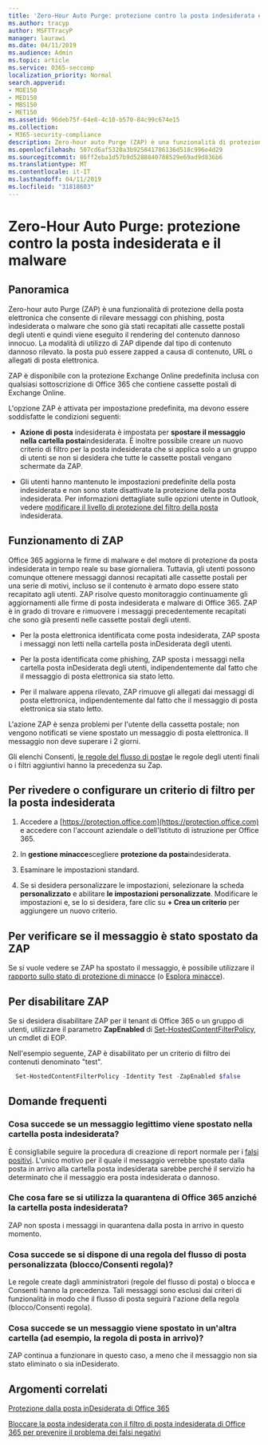 ```yaml
---
title: 'Zero-Hour Auto Purge: protezione contro la posta indesiderata e il malware'
ms.author: tracyp
author: MSFTTracyP
manager: laurawi
ms.date: 04/11/2019
ms.audience: Admin
ms.topic: article
ms.service: O365-seccomp
localization_priority: Normal
search.appverid:
- MOE150
- MED150
- MBS150
- MET150
ms.assetid: 96deb75f-64e8-4c10-b570-84c99c674e15
ms.collection:
- M365-security-compliance
description: Zero-hour auto Purge (ZAP) è una funzionalità di protezione della posta elettronica che consente di rilevare i messaggi con posta indesiderata o malware che sono già stati recapitati alle cassette postali degli utenti e quindi di eseguire il rendering del contenuto dannoso innocuo. La modalità di utilizzo di ZAP dipende dal tipo di contenuto dannoso rilevato.
ms.openlocfilehash: 507cd6af5320a3b925841786136d518c996e4d29
ms.sourcegitcommit: 86ff2eba1d57b9d5288840788529e69ad9d836b6
ms.translationtype: MT
ms.contentlocale: it-IT
ms.lasthandoff: 04/11/2019
ms.locfileid: "31818603"
---
```

# <a name="zero-hour-auto-purge---protection-against-spam-and-malware"></a>Zero-Hour Auto Purge: protezione contro la posta indesiderata e il malware

## <a name="overview"></a>Panoramica

Zero-hour auto Purge (ZAP) è una funzionalità di protezione della posta elettronica che consente di rilevare messaggi con phishing, posta indesiderata o malware che sono già stati recapitati alle cassette postali degli utenti e quindi viene eseguito il rendering del contenuto dannoso innocuo. La modalità di utilizzo di ZAP dipende dal tipo di contenuto dannoso rilevato. la posta può essere zapped a causa di contenuto, URL o allegati di posta elettronica.
  
ZAP è disponibile con la protezione Exchange Online predefinita inclusa con qualsiasi sottoscrizione di Office 365 che contiene cassette postali di Exchange Online.

L'opzione ZAP è attivata per impostazione predefinita, ma devono essere soddisfatte le condizioni seguenti:
  
- **Azione di posta** indesiderata è impostata per **spostare il messaggio nella cartella posta**indesiderata. È inoltre possibile creare un nuovo criterio di filtro per la posta indesiderata che si applica solo a un gruppo di utenti se non si desidera che tutte le cassette postali vengano schermate da ZAP.

- Gli utenti hanno mantenuto le impostazioni predefinite della posta indesiderata e non sono state disattivate la protezione della posta indesiderata. Per informazioni dettagliate sulle opzioni utente in Outlook, vedere [modificare il livello di protezione del filtro della posta](https://support.office.com/article/change-the-level-of-protection-in-the-junk-email-filter-e89c12d8-9d61-4320-8c57-d982c8d52f6b) indesiderata. 
  
## <a name="how-zap-works"></a>Funzionamento di ZAP

Office 365 aggiorna le firme di malware e del motore di protezione da posta indesiderata in tempo reale su base giornaliera. Tuttavia, gli utenti possono comunque ottenere messaggi dannosi recapitati alle cassette postali per una serie di motivi, incluso se il contenuto è armato dopo essere stato recapitato agli utenti. ZAP risolve questo monitoraggio continuamente gli aggiornamenti alle firme di posta indesiderata e malware di Office 365. ZAP è in grado di trovare e rimuovere i messaggi precedentemente recapitati che sono già presenti nelle cassette postali degli utenti.

- Per la posta elettronica identificata come posta indesiderata, ZAP sposta i messaggi non letti nella cartella posta inDesiderata degli utenti.

- Per la posta identificata come phishing, ZAP sposta i messaggi nella cartella posta inDesiderata degli utenti, indipendentemente dal fatto che il messaggio di posta elettronica sia stato letto.

- Per il malware appena rilevato, ZAP rimuove gli allegati dai messaggi di posta elettronica, indipendentemente dal fatto che il messaggio di posta elettronica sia stato letto.
  
L'azione ZAP è senza problemi per l'utente della cassetta postale; non vengono notificati se viene spostato un messaggio di posta elettronica. Il messaggio non deve superare i 2 giorni.
  
Gli elenchi Consenti, [le regole del flusso di posta](https://go.microsoft.com/fwlink/p/?LinkId=722755)e le regole degli utenti finali o i filtri aggiuntivi hanno la precedenza su Zap.
  
## <a name="to-review-or-set-up-a-spam-filter-policy"></a>Per rivedere o configurare un criterio di filtro per la posta indesiderata
  
1. Accedere a [https://protection.office.com](https://protection.office.com) e accedere con l'account aziendale o dell'Istituto di istruzione per Office 365.

2. In **gestione minacce**scegliere **protezione da posta**indesiderata.

3. Esaminare le impostazioni standard.

4. Se si desidera personalizzare le impostazioni, selezionare la scheda **personalizzato** e abilitare **le impostazioni personalizzate**. Modificare le impostazioni e, se lo si desidera, fare clic su **+ Crea un criterio** per aggiungere un nuovo criterio.

## <a name="to-see-if-zap-moved-your-message"></a>Per verificare se il messaggio è stato spostato da ZAP

Se si vuole vedere se ZAP ha spostato il messaggio, è possibile utilizzare il [rapporto sullo stato di protezione di minacce](view-email-security-reports.md#threat-protection-status-report) (o [Esplora minacce](use-explorer-in-security-and-compliance.md)).

## <a name="to-disable-zap"></a>Per disabilitare ZAP
  
Se si desidera disabilitare ZAP per il tenant di Office 365 o un gruppo di utenti, utilizzare il parametro **ZapEnabled** di [Set-HostedContentFilterPolicy](https://go.microsoft.com/fwlink/p/?LinkId=722758), un cmdlet di EOP.

Nell'esempio seguente, ZAP è disabilitato per un criterio di filtro dei contenuti denominato "test".

```Powershell
  Set-HostedContentFilterPolicy -Identity Test -ZapEnabled $false
```

## <a name="faq"></a>Domande frequenti

### <a name="what-happens-if-a-legitimate-message-is-moved-to-the-junk-mail-folder"></a>Cosa succede se un messaggio legittimo viene spostato nella cartella posta indesiderata?
  
È consigliabile seguire la procedura di creazione di report normale per i [falsi positivi](prevent-email-from-being-marked-as-spam.md). L'unico motivo per il quale il messaggio verrebbe spostato dalla posta in arrivo alla cartella posta indesiderata sarebbe perché il servizio ha determinato che il messaggio era posta indesiderata o dannoso.
  
### <a name="what-if-i-use-the-office-365-quarantine-instead-of-the-junk-mail-folder"></a>Che cosa fare se si utilizza la quarantena di Office 365 anziché la cartella posta indesiderata?
  
ZAP non sposta i messaggi in quarantena dalla posta in arrivo in questo momento.
  
### <a name="what-if-i-have-a-custom-mail-flow-rule-block-allow-rule"></a>Cosa succede se si dispone di una regola del flusso di posta personalizzata (blocco/Consenti regola)?
  
Le regole create dagli amministratori (regole del flusso di posta) o blocca e Consenti hanno la precedenza. Tali messaggi sono esclusi dai criteri di funzionalità in modo che il flusso di posta seguirà l'azione della regola (blocco/Consenti regola).

### <a name="what-if-a-message-is-moved-to-another-folder-eg-inbox-rule"></a>Cosa succede se un messaggio viene spostato in un'altra cartella (ad esempio, la regola di posta in arrivo)?
ZAP continua a funzionare in questo caso, a meno che il messaggio non sia stato eliminato o sia inDesiderato.

## <a name="related-topics"></a>Argomenti correlati

[Protezione dalla posta inDesiderata di Office 365](anti-spam-protection.md)
  
[Bloccare la posta indesiderata con il filtro di posta indesiderata di Office 365 per prevenire il problema dei falsi negativi](reduce-spam-email.md)
